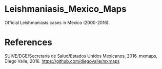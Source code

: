 # Leishmaniasis_Mexico_Maps
Official Leishmaniasis cases in Mexico (2000-2016).


# References
SUIVE/DGE/Secretaría de Salud/Estados Unidos Mexicanos, 2016.
mxmaps, Diego Valle, 2016. https://github.com/diegovalle/mxmaps

